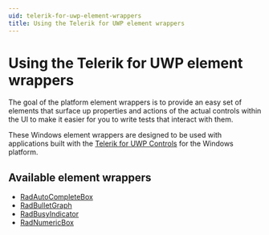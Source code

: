 ```yaml
---
uid: telerik-for-uwp-element-wrappers
title: Using the Telerik for UWP element wrappers
---
```


# Using the Telerik for UWP element wrappers

The goal of the platform element wrappers is to provide an easy set of elements that surface up properties and actions of the actual controls within the UI to make it easier for you to write tests that interact with them.

These Windows element wrappers are designed to be used with applications built with the [Telerik for UWP Controls](https://www.telerik.com/universal-windows-platform-ui) for the Windows platform.

## Available element wrappers

- [RadAutoCompleteBox](xref:Legerity.Windows.Elements.Telerik.RadAutoCompleteBox)
- [RadBulletGraph](xref:Legerity.Windows.Elements.Telerik.RadBulletGraph)
- [RadBusyIndicator](xref:Legerity.Windows.Elements.Telerik.RadBusyIndicator)
- [RadNumericBox](xref:Legerity.Windows.Elements.Telerik.RadNumericBox)
